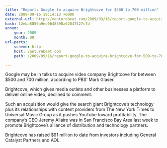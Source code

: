 ```yaml
---
title: "Report: Google to acquire Brightcove for $500 to 700 million"
date: 2009-09-16 19:14:13 +0000
external-url: http://venturebeat.com/2009/09/16/report-google-to-acquire-brightcove-for-500-to-700-million/
hash: 12eba8859a9ed0648590a62047527c7d
annum:
    year: 2009
    month: 09
url-parts:
    scheme: http
    host: venturebeat.com
    path: /2009/09/16/report-google-to-acquire-brightcove-for-500-to-700-million/

---
```


Google may be in talks to acquire video company Brightcove for between $500 and 700 million, according to PBS’ Mark Glaser.

Brightcove, which gives media outlets and other businesses a platform to deliver online video, declined to comment.

Such an acquisition would give the search giant Brightcove’s technology plus its relationships with content providers from The New York Times to Universal Music Group as it pushes YouTube toward profitability. The company’s CEO Jeremy Allaire was in San Francisco Bay Area last week to promote Brightcove’s alliance of distribution and technology partners.

Brightcove has raised $91 million to date from investors including General Catalyst Partners and AOL.



    

